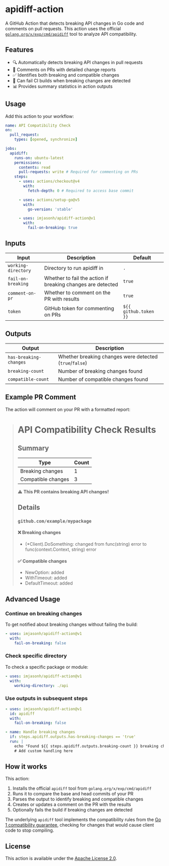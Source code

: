 # apidiff-action

A GitHub Action that detects breaking API changes in Go code and comments on pull requests. This action uses the official [`golang.org/x/exp/cmd/apidiff`](https://pkg.go.dev/golang.org/x/exp/cmd/apidiff) tool to analyze API compatibility.

## Features

- 🔍 Automatically detects breaking API changes in pull requests
- 💬 Comments on PRs with detailed change reports
- ✅ Identifies both breaking and compatible changes
- 🚫 Can fail CI builds when breaking changes are detected
- 📊 Provides summary statistics in action outputs

## Usage

Add this action to your workflow:

```yaml
name: API Compatibility Check
on:
  pull_request:
    types: [opened, synchronize]

jobs:
  apidiff:
    runs-on: ubuntu-latest
    permissions:
      contents: read
      pull-requests: write # Required for commenting on PRs
    steps:
      - uses: actions/checkout@v4
        with:
          fetch-depth: 0 # Required to access base commit

      - uses: actions/setup-go@v5
        with:
          go-version: 'stable'

      - uses: imjasonh/apidiff-action@v1
        with:
          fail-on-breaking: true
```

## Inputs

| Input               | Description                                                 | Default               |
| ------------------- | ----------------------------------------------------------- | --------------------- |
| `working-directory` | Directory to run apidiff in                                 | `.`                   |
| `fail-on-breaking`  | Whether to fail the action if breaking changes are detected | `true`                |
| `comment-on-pr`     | Whether to comment on the PR with results                   | `true`                |
| `token`             | GitHub token for commenting on PRs                          | `${{ github.token }}` |

## Outputs

| Output                 | Description                                             |
| ---------------------- | ------------------------------------------------------- |
| `has-breaking-changes` | Whether breaking changes were detected (`true`/`false`) |
| `breaking-count`       | Number of breaking changes found                        |
| `compatible-count`     | Number of compatible changes found                      |

## Example PR Comment

The action will comment on your PR with a formatted report:

> # API Compatibility Check Results
>
> ## Summary
>
> | Type               | Count |
> | ------------------ | ----- |
> | Breaking changes   | 1     |
> | Compatible changes | 3     |
>
> ⚠️ **This PR contains breaking API changes!**
>
> ## Details
>
> ### `github.com/example/mypackage`
>
> #### ❌ Breaking changes
>
> - (\*Client).DoSomething: changed from func(string) error to func(context.Context, string) error
>
> #### ✅ Compatible changes
>
> - NewOption: added
> - WithTimeout: added
> - DefaultTimeout: added

## Advanced Usage

### Continue on breaking changes

To get notified about breaking changes without failing the build:

```yaml
- uses: imjasonh/apidiff-action@v1
  with:
    fail-on-breaking: false
```

### Check specific directory

To check a specific package or module:

```yaml
- uses: imjasonh/apidiff-action@v1
  with:
    working-directory: ./api
```

### Use outputs in subsequent steps

```yaml
- uses: imjasonh/apidiff-action@v1
  id: apidiff
  with:
    fail-on-breaking: false

- name: Handle breaking changes
  if: steps.apidiff.outputs.has-breaking-changes == 'true'
  run: |
    echo "Found ${{ steps.apidiff.outputs.breaking-count }} breaking changes"
    # Add custom handling here
```

## How it works

This action:

1. Installs the official `apidiff` tool from `golang.org/x/exp/cmd/apidiff`
2. Runs it to compare the base and head commits of your PR
3. Parses the output to identify breaking and compatible changes
4. Creates or updates a comment on the PR with the results
5. Optionally fails the build if breaking changes are detected

The underlying `apidiff` tool implements the compatibility rules from the [Go 1 compatibility guarantee](https://golang.org/doc/go1compat), checking for changes that would cause client code to stop compiling.

## License

This action is available under the [Apache License 2.0](LICENSE).

